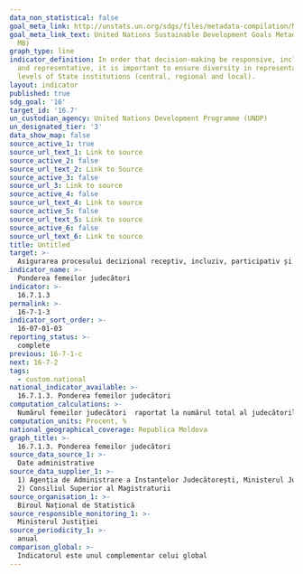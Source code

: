 ```yaml
---
data_non_statistical: false
goal_meta_link: http://unstats.un.org/sdgs/files/metadata-compilation/Metadata-Goal-16.pdf
goal_meta_link_text: United Nations Sustainable Development Goals Metadata (PDF 4.0
  MB)
graph_type: line
indicator_definition: In order that decision-making be responsive, inclusive, participatory
  and representative, it is important to ensure diversity in representation at all
  levels of State institutions (central, regional and local).
layout: indicator
published: true
sdg_goal: '16'
target_id: '16.7'
un_custodian_agency: United Nations Development Programme (UNDP)
un_designated_tier: '3'
data_show_map: false
source_active_1: true
source_url_text_1: Link to source
source_active_2: false
source_url_text_2: Link to Source
source_active_3: false
source_url_3: Link to source
source_active_4: false
source_url_text_4: Link to source
source_active_5: false
source_url_text_5: Link to source
source_active_6: false
source_url_text_6: Link to source
title: Untitled
target: >-
  Asigurarea procesului decizional receptiv, incluziv, participativ și reprezentativ la toate nivelurile
indicator_name: >-
  Ponderea femeilor judecători
indicator: >-
  16.7.1.3
permalink: >-
  16-7-1-3
indicator_sort_order: >-
  16-07-01-03
reporting_status: >-
  complete
previous: 16-7-1-c
next: 16-7-2
tags:
  - custom.national
national_indicator_available: >-
  16.7.1.3. Ponderea femeilor judecători
computation_calculations: >-
  Numărul femeilor judecători  raportat la numărul total al judecătorilor *100
computation_units: Procent, %
national_geographical_coverage: Republica Moldova
graph_title: >-
  16.7.1.3. Ponderea femeilor judecători
source_data_source_1: >-
  Date administrative
source_data_supplier_1: >-
  1) Agenția de Administrare a Instanțelor Judecătorești, Ministerul Justiției.<br> 
  2) Consiliul Superior al Magistraturii
source_organisation_1: >-
  Biroul Național de Statistică
source_responsible_monitoring_1: >-
  Ministerul Justiției
source_periodicity_1: >-
  anual
comparison_global: >-
  Indicatorul este unul complementar celui global
---
```

